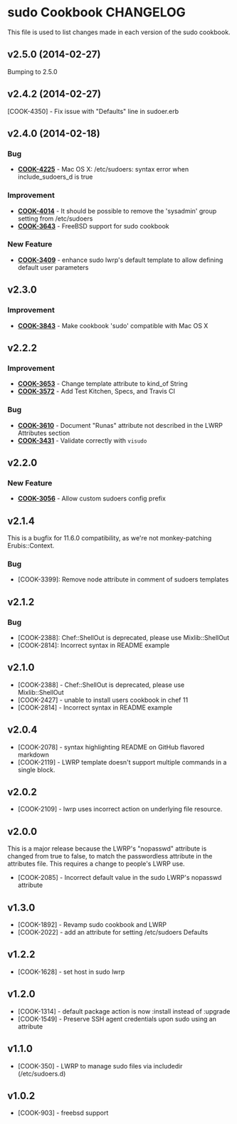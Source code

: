 sudo Cookbook CHANGELOG
=======================
This file is used to list changes made in each version of the sudo cookbook.


v2.5.0 (2014-02-27)
-------------------
Bumping to 2.5.0


v2.4.2 (2014-02-27)
-------------------
[COOK-4350] - Fix issue with "Defaults" line in sudoer.erb


v2.4.0 (2014-02-18)
-------------------
### Bug
- **[COOK-4225](https://tickets.opscode.com/browse/COOK-4225)** - Mac OS X: /etc/sudoers: syntax error when include_sudoers_d is true

### Improvement
- **[COOK-4014](https://tickets.opscode.com/browse/COOK-4014)** - It should be possible to remove the 'sysadmin' group setting from /etc/sudoers
- **[COOK-3643](https://tickets.opscode.com/browse/COOK-3643)** - FreeBSD support for sudo cookbook

### New Feature
- **[COOK-3409](https://tickets.opscode.com/browse/COOK-3409)** - enhance sudo lwrp's default template to allow defining default user parameters


v2.3.0
------
### Improvement
- **[COOK-3843](https://tickets.opscode.com/browse/COOK-3843)** - Make cookbook 'sudo' compatible with Mac OS X


v2.2.2
------
### Improvement
- **[COOK-3653](https://tickets.opscode.com/browse/COOK-3653)** - Change template attribute to kind_of String
- **[COOK-3572](https://tickets.opscode.com/browse/COOK-3572)** - Add Test Kitchen, Specs, and Travis CI

### Bug
- **[COOK-3610](https://tickets.opscode.com/browse/COOK-3610)** - Document "Runas" attribute not described in the LWRP Attributes section
- **[COOK-3431](https://tickets.opscode.com/browse/COOK-3431)** - Validate correctly with `visudo`


v2.2.0
------
### New Feature
- **[COOK-3056](https://tickets.opscode.com/browse/COOK-3056)** - Allow custom sudoers config prefix

v2.1.4
------
This is a bugfix for 11.6.0 compatibility, as we're not monkey-patching Erubis::Context.

### Bug
- [COOK-3399]: Remove node attribute in comment of sudoers templates

v2.1.2
------
### Bug
- [COOK-2388]: Chef::ShellOut is deprecated, please use Mixlib::ShellOut
- [COOK-2814]: Incorrect syntax in README example

v2.1.0
------
* [COOK-2388] - Chef::ShellOut is deprecated, please use Mixlib::ShellOut
* [COOK-2427] - unable to install users cookbook in chef 11
* [COOK-2814] - Incorrect syntax in README example

v2.0.4
------
* [COOK-2078] - syntax highlighting README on GitHub flavored markdown
* [COOK-2119] - LWRP template doesn't support multiple commands in a single block.

v2.0.2
------
* [COOK-2109] - lwrp uses incorrect action on underlying file resource.

v2.0.0
------
This is a major release because the LWRP's "nopasswd" attribute is changed from true to false, to match the passwordless attribute in the attributes file. This requires a change to people's LWRP use.

* [COOK-2085] - Incorrect default value in the sudo LWRP's nopasswd attribute

v1.3.0
------
* [COOK-1892] - Revamp sudo cookbook and LWRP
* [COOK-2022] - add an attribute for setting /etc/sudoers Defaults

v1.2.2
------
* [COOK-1628] - set host in sudo lwrp

v1.2.0
------
* [COOK-1314] - default package action is now :install instead of :upgrade
* [COOK-1549] - Preserve SSH agent credentials upon sudo using an attribute

v1.1.0
------
* [COOK-350] - LWRP to manage sudo files via includedir (/etc/sudoers.d)

v1.0.2
------
* [COOK-903] - freebsd support
